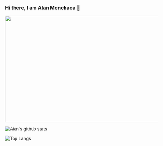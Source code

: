 ### Hi there, I am Alan Menchaca 👋
<img src="https://mir-s3-cdn-cf.behance.net/project_modules/max_1200/223e6792880429.5e569ff84ebef.gif" width="700" height="350"/>

![Alan's github stats](https://github-readme-stats.vercel.app/api?username=alanmenchaca&show_icons=true&hide=issues&include_all_commits=true&theme=prussian)

![Top Langs](https://github-readme-stats.vercel.app/api/top-langs/?username=alanmenchaca&theme=prussian&layout=compact)

<!--
**alanmenchaca/alanmenchaca** is a ✨ _special_ ✨ repository because its `README.md` (this file) appears on your GitHub profile.

Here are some ideas to get you started:

- 🔭 I’m currently working on ...
- 🌱 I’m currently learning ...
- 👯 I’m looking to collaborate on ...
- 🤔 I’m looking for help with ...
- 💬 Ask me about ...
- 📫 How to reach me: ...
- 😄 Pronouns: ...
- ⚡ Fun fact: ...
-->
